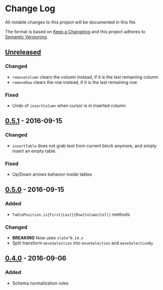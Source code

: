 # Change Log
All notable changes to this project will be documented in this file.

The format is based on [Keep a Changelog](http://keepachangelog.com/) and this project adheres to [Semantic Versioning](http://semver.org/).

## [Unreleased]

### Changed
- `removeColumn` clears the column instead, if it is the last remaining column
- `removeRow` clears the row instead, if it is the last remaining row

### Fixed
- Undo of `insertColumn` when cursor is in inserted column

## [0.5.1] - 2016-09-15
### Changed
- `insertTable` does not grab text from current block anymore, and simply insert an empty table.

### Fixed
- Up/Down arrows behavior inside tables

## [0.5.0] - 2016-09-15
### Added
- `TablePosition.is{First|Last}{Row|Column|Cell}` methods

### Changed
- **BREAKING** Now uses `slate^0.14.x`
- Split transform `moveSelection` into `moveSelection` and `moveSelectionBy`

## [0.4.0] - 2016-09-06
### Added
- Schema normalization rules

  [Unreleased]: https://github.com/GitbookIO/slate-edit-table/compare/0.5.1...HEAD
  [0.5.1]: https://github.com/GitbookIO/slate-edit-table/compare/0.5.0...0.5.1
  [0.5.0]: https://github.com/GitbookIO/slate-edit-table/compare/0.4.0...0.5.0
  [0.4.0]: https://github.com/GitbookIO/slate-edit-table/compare/0.3.0...0.4.0
